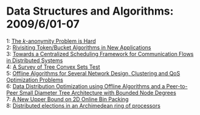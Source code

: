 # Data Structures and Algorithms: 2009/6/01-07  
1: [The $k$-anonymity Problem is Hard](https://doi.org/10.48550/arXiv.0707.0421)  
2: [Rivisiting Token/Bucket Algorithms in New Applications](https://doi.org/10.48550/arXiv.0906.0328)  
3: [Towards a Centralized Scheduling Framework for Communication Flows in  Distributed Systems](https://doi.org/10.48550/arXiv.0906.0350)  
4: [A Survey of Tree Convex Sets Test](https://doi.org/10.48550/arXiv.0906.0205)  
5: [Offline Algorithms for Several Network Design, Clustering and QoS  Optimization Problems](https://doi.org/10.48550/arXiv.0906.0376)  
6: [Data Distribution Optimization using Offline Algorithms and a  Peer-to-Peer Small Diameter Tree Architecture with Bounded Node Degrees](https://doi.org/10.48550/arXiv.0906.0379)  
7: [A New Upper Bound on 2D Online Bin Packing](https://doi.org/10.48550/arXiv.0906.0409)  
8: [Distributed elections in an Archimedean ring of processors](https://doi.org/10.48550/arXiv.0906.0731)  